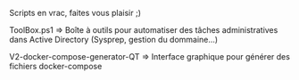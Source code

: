 Scripts en vrac, faites vous plaisir ;)

ToolBox.ps1 => Boîte à outils pour automatiser des tâches administratives dans Active Directory (Sysprep, gestion du dommaine...)

V2-docker-compose-generator-QT => Interface graphique pour générer des fichiers docker-compose
